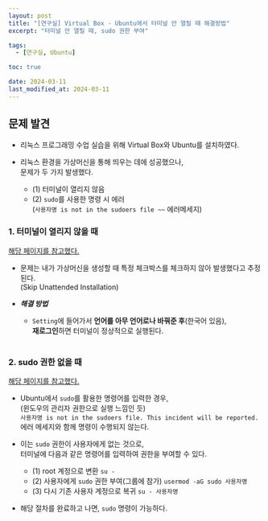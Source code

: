 ```yaml
---
layout: post
title: "[연구실] Virtual Box - Ubuntu에서 터미널 안 열릴 때 해결방법"
excerpt: "터미널 안 열릴 때, sudo 권한 부여"

tags:
  - [연구실, Ubuntu]

toc: true

date: 2024-03-11
last_modified_at: 2024-03-11
---
```

## 문제 발견
- 리눅스 프로그래밍 수업 실습을 위해 Virtual Box와 Ubuntu를 설치하였다.  

- 리눅스 환경을 가상머신을 통해 띄우는 데에 성공했으나,  
문제가 두 가지 발생했다.  

  - (1) 터미널이 열리지 않음
  - (2) `sudo`를 사용한 명령 시 에러  
  (`사용자명 is not in the sudoers file ~~` 에러메세지)  

### 1. 터미널이 열리지 않을 때
[해당 페이지를 참고했다.][def]

- 문제는 내가 가상머신을 생성할 때 특정 체크박스를 체크하지 않아 발생했다고 추정된다.  
(Skip Unattended Installation)

- ***해결 방법***
  - `Setting`에 들어가서 **언어를 아무 언어로나 바꿔준 후**(한국어 있음),  
  **재로그인**하면 터미널이 정상적으로 실행된다.  

  <br>

### 2. sudo 권한 없을 때
[해당 페이지를 참고했다.][def2]
- Ubuntu에서 `sudo`를 활용한 명령어를 입력한 경우,  
(윈도우의 관리자 권한으로 실행 느낌인 듯)  
`사용자명 is not in the sudoers file. This incident will be reported.` 에러 메세지와 함께 명령이 수행되지 않는다.  

- 이는 `sudo` 권한이 사용자에게 없는 것으로,  
터미널에 다음과 같은 명령어를 입력하여 권한을 부여할 수 있다.  

  - (1) root 계정으로 변환
  `su -`
  - (2) 사용자에게 `sudo` 권한 부여(그룹에 참가)
  `usermod -aG sudo 사용자명`
  - (3) 다시 기존 사용자 계정으로 복귀
  `su - 사용자명`  

- 해당 절차를 완료하고 나면, `sudo` 명령이 가능하다.  


[def]: https://siloam72761.tistory.com/entry/VirtualBox-Ubuntu%EC%97%90%EC%84%9C-%ED%84%B0%EB%AF%B8%EB%84%90-%EC%95%88-%EC%97%B4%EB%A6%B4-%EB%95%8C-%ED%95%B4%EA%B2%B0%EB%B0%A9%EB%B2%95
[def2]: https://bskyvision.com/entry/%EC%9A%B0%EB%B6%84%ED%88%AC-%EC%82%AC%EC%9A%A9%EC%9E%90%EB%AA%85-is-not-in-the-sudoers-file-%EC%97%90%EB%9F%AC-%ED%95%B4%EA%B2%B0-%EB%B0%A9%EB%B2%95